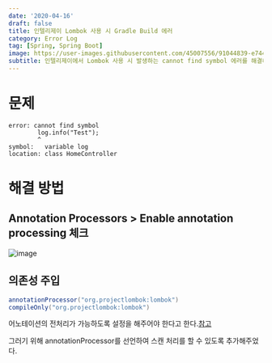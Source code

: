 ```yaml
---
date: '2020-04-16'
draft: false
title: 인텔리제이 Lombok 사용 시 Gradle Build 에러
category: Error Log
tag: [Spring, Spring Boot]
image: https://user-images.githubusercontent.com/45007556/91044839-e7443300-e650-11ea-8fab-4558843075ed.png
subtitle: 인텔리제이에서 Lombok 사용 시 발생하는 cannot find symbol 에러를 해결해보자
---
```


# 문제

```
error: cannot find symbol
        log.info("Test");
        ^
symbol:   variable log
location: class HomeController

```

# 해결 방법

## Annotation Processors > Enable annotation processing 체크

![image](https://user-images.githubusercontent.com/45007556/91044839-e7443300-e650-11ea-8fab-4558843075ed.png)

## 의존성 주입

```java
annotationProcessor("org.projectlombok:lombok")
compileOnly("org.projectlombok:lombok")
```

어노테이션의 전처리가 가능하도록 설정을 해주어야 한다고 한다.[참고](https://stackoverflow.com/questions/52547965/gradle-build-fails-from-terminal-for-lombok-annotation-in-spring-boot-applicatio)

그러기 위해 annotationProcessor를 선언하여 스캔 처리를 할 수 있도록 추가해주었다.
